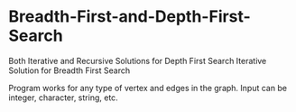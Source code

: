 # Breadth-First-and-Depth-First-Search

Both Iterative and Recursive Solutions for Depth First Search
Iterative Solution for Breadth First Search

Program works for any type of vertex and edges in the graph. Input can be integer, character, string, etc.
